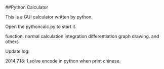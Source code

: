 ##Python Calculator

This is a GUI calculator written by python.

Open the pythoncalc.py to start it.


function:
    normal calculation
	integration
	differentiation
	graph drawing.
	and others

Update log:

2014.7.18:
	1.solve encode in python when print chinese. 
